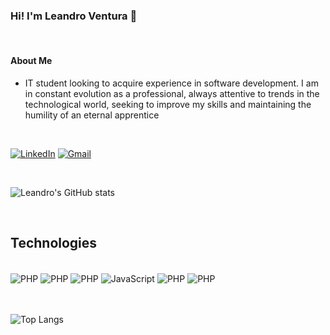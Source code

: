 ### Hi! I'm Leandro Ventura 👋

<br/>

#### About Me
 - IT student looking to acquire experience in software development. I am in constant evolution as a professional, always attentive to trends in the technological world, seeking to improve my skills
and maintaining the humility of an eternal apprentice

<br/>

[![LinkedIn](https://img.shields.io/badge/LinkedIn-0077B5?style=for-the-badge&logo=linkedin&logoColor=white)](https://www.linkedin.com/in/leandro-ventura-1606ab1a3/)
[![Gmail](https://img.shields.io/badge/Gmail-D14836?style=for-the-badge&logo=gmail&logoColor=white)](https://mailito:leandroventur19@gmail.com)

<br/>

![Leandro's GitHub stats](https://github-readme-stats.vercel.app/api?username=leandroleonard&show_icons=true&theme=dracula)

<br/>

## Technologies

<div style="display: inline_block"><br/>
    <img align="center" alt="PHP" src="https://img.shields.io/badge/PHP-777BB4?style=for-the-badge&logo=php&logoColor=white">
    <img align="center" alt="PHP" src="https://img.shields.io/badge/MySQL-00000F?style=for-the-badge&logo=mysql&logoColor=white">
    <img align="center" alt="PHP" src="https://img.shields.io/badge/Wordpress-21759B?style=for-the-badge&logo=wordpress&logoColor=white">
    <img align="center" alt="JavaScript" src="https://img.shields.io/badge/JavaScript-F7DF1E?style=for-the-badge&logo=javascript&logoColor=black">
    <img align="center" alt="PHP" src="https://img.shields.io/badge/Java-ED8B00?style=for-the-badge&logo=openjdk&logoColor=white">
    <img align="center" alt="PHP" src="https://img.shields.io/badge/Spring-6DB33F?style=for-the-badge&logo=spring&logoColor=white">
</div>
<br/>
<br/>

![Top Langs](https://github-readme-stats.vercel.app/api/top-langs/?username=leandroleonard&hide_progress=false)
